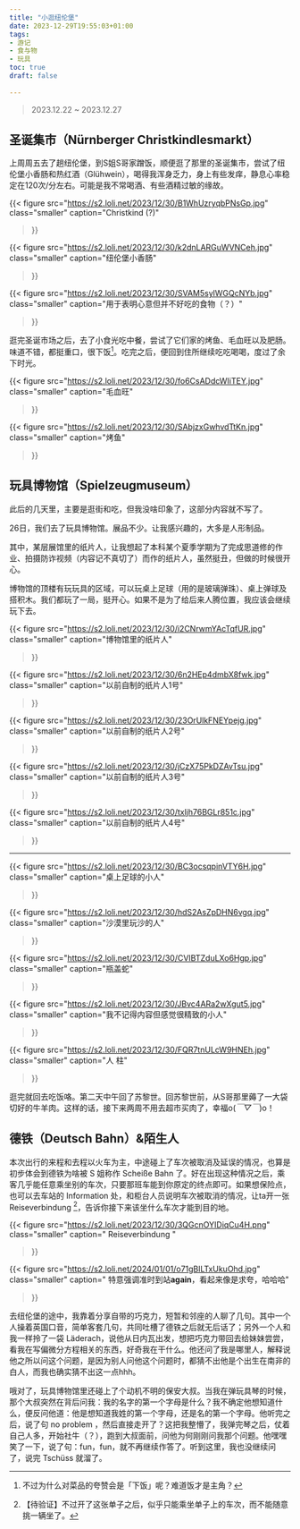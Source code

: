 ```yaml
---
title: "小逛纽伦堡"
date: 2023-12-29T19:55:03+01:00
tags:
- 游记
- 食与物
- 玩具
toc: true
draft: false
 
---
```


> 2023.12.22 ~ 2023.12.27

## 圣诞集市（Nürnberger Christkindlesmarkt）

上周周五去了趟纽伦堡，到S姐S哥家蹭饭，顺便逛了那里的圣诞集市，尝试了纽伦堡小香肠和热红酒（Glühwein），喝得我浑身乏力，身上有些发痒，静息心率稳定在120次/分左右。可能是我不常喝酒、有些酒精过敏的缘故。

{{< figure
  src="https://s2.loli.net/2023/12/30/B1WhUzryqbPNsGp.jpg"
  class="smaller"
  caption="Christkind (?)"

>}}



{{< figure
  src="https://s2.loli.net/2023/12/30/k2dnLARGuWVNCeh.jpg"
  class="smaller"
  caption="纽伦堡小香肠"

>}}



{{< figure
  src="https://s2.loli.net/2023/12/30/SVAM5sylWGQcNYb.jpg"
  class="smaller"
  caption="用于表明心意但并不好吃的食物（？）"

>}}

逛完圣诞市场之后，去了小食光吃中餐，尝试了它们家的烤鱼、毛血旺以及肥肠。味道不错，都挺重口，很下饭[^1]。吃完之后，便回到住所继续吃吃喝喝，度过了余下时光。

{{< figure
  src="https://s2.loli.net/2023/12/30/fo6CsADdcWIiTEY.jpg"
  class="smaller"
  caption="毛血旺"

>}}

{{< figure
  src="https://s2.loli.net/2023/12/30/SAbjzxGwhvdTtKn.jpg"
  class="smaller"
  caption="烤鱼"

>}}



## 玩具博物馆（Spielzeugmuseum）

此后的几天里，主要是逛街和吃，但我没啥印象了，这部分内容就不写了。

26日，我们去了玩具博物馆。展品不少。让我感兴趣的，大多是人形制品。

其中，某层展馆里的纸片人，让我想起了本科某个夏季学期为了完成思道修的作业、拍摄防诈视频（内容记不真切了）而作的纸片人，虽然挺丑，但做的时候很开心。

博物馆的顶楼有玩玩具的区域，可以玩桌上足球（用的是玻璃弹珠）、桌上弹球及搭积木。我们都玩了一局，挺开心。如果不是为了给后来人腾位置，我应该会继续玩下去。

{{< figure
  src="https://s2.loli.net/2023/12/30/i2CNrwmYAcTqfUR.jpg"
  class="smaller"
  caption="博物馆里的纸片人"

>}}



{{< figure
  src="https://s2.loli.net/2023/12/30/6n2HEp4dmbX8fwk.jpg"
  class="smaller"
  caption="以前自制的纸片人1号"

>}}

{{< figure
  src="https://s2.loli.net/2023/12/30/23OrUlkFNEYpejg.jpg"
  class="smaller"
  caption="以前自制的纸片人2号"

>}}

{{< figure
  src="https://s2.loli.net/2023/12/30/jCzX75PkDZAvTsu.jpg"
  class="smaller"
  caption="以前自制的纸片人3号"

>}}

{{< figure
  src="https://s2.loli.net/2023/12/30/txljh76BGLr851c.jpg"
  class="smaller"
  caption="以前自制的纸片人4号"

>}}



---



{{< figure
  src="https://s2.loli.net/2023/12/30/BC3ocsqpinVTY6H.jpg"
  class="smaller"
  caption="桌上足球的小人"

>}}



{{< figure
  src="https://s2.loli.net/2023/12/30/hdS2AsZpDHN6vgq.jpg"
  class="smaller"
  caption="沙漠里玩沙的人"

>}}





{{< figure
  src="https://s2.loli.net/2023/12/30/CVIBTZduLXo6Hgp.jpg"
  class="smaller"
  caption="瓶盖蛇"

>}}



{{< figure
  src="https://s2.loli.net/2023/12/30/JBvc4ARa2wXgut5.jpg"
  class="smaller"
  caption="我不记得内容但感觉很精致的小人"

>}}



{{< figure
  src="https://s2.loli.net/2023/12/30/FQR7tnULcW9HNEh.jpg"
  class="smaller"
  caption="人 柱"

>}}

逛完就回去吃饭咯。第二天中午回了苏黎世。回苏黎世前，从S哥那里薅了一大袋切好的牛羊肉。这样的话，接下来两周不用去超市买肉了，幸福o(*￣▽￣*)o！

## 德铁（Deutsch Bahn）&陌生人

本次出行的来程和去程以火车为主，中途碰上了车次被取消及延误的情况，也算是初步体会到德铁为啥被 S 姐称作  Scheiße Bahn 了。好在出现这种情况之后，乘客几乎能任意乘坐别的车次，只要那班车能到你原定的终点即可。如果想保险点，也可以去车站的 Information 处，和柜台人员说明车次被取消的情况，让ta开一张 Reiseverbindung [^2]，告诉你接下来该坐什么车次才能到目的地。



{{< figure
  src="https://s2.loli.net/2023/12/30/3QGcnOYIDiqCu4H.png"
  class="smaller"
  caption=" Reiseverbindung "

>}}



{{< figure
  src="https://s2.loli.net/2024/01/01/o71gBlLTxUkuOhd.jpg"
  class="smaller"
  caption=" 特意强调准时到站**again**，看起来像是求夸，哈哈哈"

>}}

去纽伦堡的途中，我靠着分享自带的巧克力，短暂和邻座的人聊了几句。其中一个人操着英国口音，简单客套几句，共同吐槽了德铁之后就无后话了；另外一个人和我一样拎了一袋 Läderach，说他从日内瓦出发，想把巧克力带回去给妹妹尝尝，看我在写偏微分方程相关的东西，好奇我在干什么。他还问了我是哪里人，解释说他之所以问这个问题，是因为别人问他这个问题时，都猜不出他是个出生在南非的白人，而我也确实猜不出这一点hhh。

哦对了，玩具博物馆里还碰上了个动机不明的保安大叔。当我在弹玩具琴的时候，那个大叔突然在背后问我：我的名字的第一个字母是什么？我不确定他想知道什么，便反问他道：他是想知道我姓的第一个字母，还是名的第一个字母。他听完之后，说了句 no problem ，然后直接走开了？这把我整懵了，我弹完琴之后，仗着自己人多，开始社牛（？），跑到大叔面前，问他为何刚刚问我那个问题。他嘿嘿笑了一下，说了句：fun，fun，就不再继续作答了。听到这里，我也没继续问了，说完 Tschüss 就溜了。



[^1]: 不过为什么对菜品的夸赞会是「下饭」呢？难道饭才是主角？
[^2]: 【待验证】不过开了这张单子之后，似乎只能乘坐单子上的车次，而不能随意挑一辆坐了。